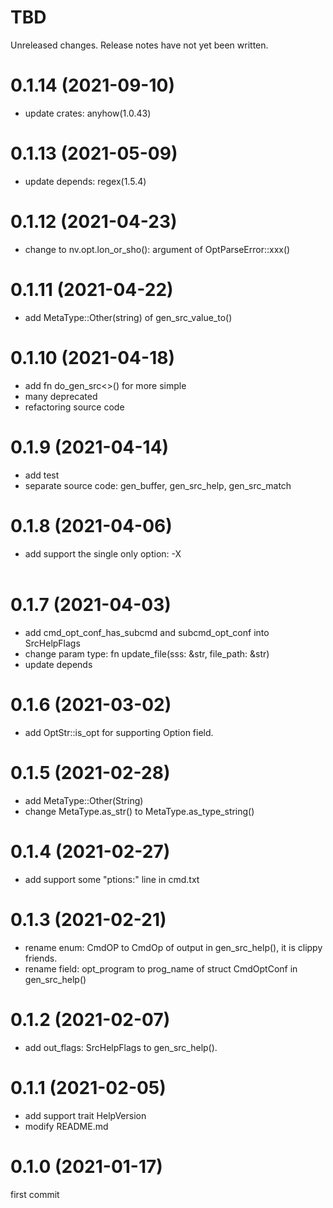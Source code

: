 TBD
===
Unreleased changes. Release notes have not yet been written.

0.1.14 (2021-09-10)
=====

* update crates: anyhow(1.0.43)

0.1.13 (2021-05-09)
=====

* update depends: regex(1.5.4)

0.1.12 (2021-04-23)
=====

* change to nv.opt.lon_or_sho(): argument of OptParseError::xxx() 

0.1.11 (2021-04-22)
=====

* add MetaType::Other(string) of gen_src_value_to()

0.1.10 (2021-04-18)
=====

* add fn do_gen_src<>() for more simple
* many deprecated
* refactoring source code

0.1.9 (2021-04-14)
=====

* add test
* separate source code: gen_buffer, gen_src_help, gen_src_match

0.1.8 (2021-04-06)
=====

* add support the single only option: -X <option>

0.1.7 (2021-04-03)
=====

* add cmd_opt_conf_has_subcmd and subcmd_opt_conf into SrcHelpFlags
* change param type: fn update_file(sss: &str, file_path: &str)
* update depends

0.1.6 (2021-03-02)
=====

* add OptStr::is_opt for supporting Option<T> field.

0.1.5 (2021-02-28)
=====

* add MetaType::Other(String)
* change MetaType.as_str() to MetaType.as_type_string()

0.1.4 (2021-02-27)
=====

* add support some "ptions:" line in cmd.txt

0.1.3 (2021-02-21)
=====

* rename enum: CmdOP to CmdOp of output in gen_src_help(), it is clippy friends.
* rename field: opt_program to prog_name of struct CmdOptConf in gen_src_help()

0.1.2 (2021-02-07)
=====

* add out_flags: SrcHelpFlags to gen_src_help().

0.1.1 (2021-02-05)
=====

* add support trait HelpVersion
* modify README.md

0.1.0 (2021-01-17)
=====
first commit
